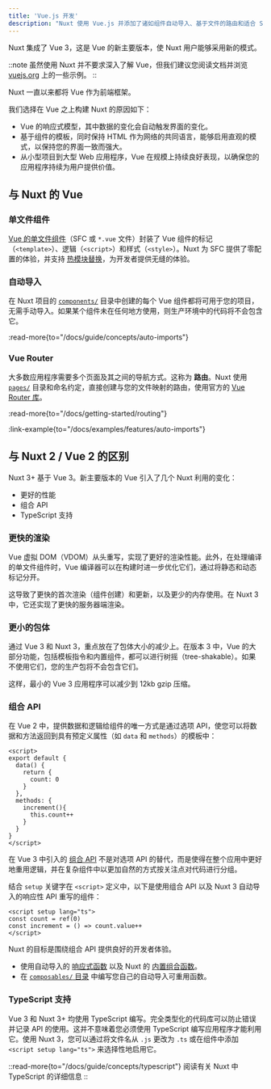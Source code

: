 ```yaml
---
title: 'Vue.js 开发'
description: "Nuxt 使用 Vue.js 并添加了诸如组件自动导入、基于文件的路由和适合 SSR 的组合功能等特性。"
---
```


Nuxt 集成了 Vue 3，这是 Vue 的新主要版本，使 Nuxt 用户能够采用新的模式。

::note
虽然使用 Nuxt 并不要求深入了解 Vue，但我们建议您阅读文档并浏览 [vuejs.org](https://vuejs.org) 上的一些示例。
::

Nuxt 一直以来都将 Vue 作为前端框架。

我们选择在 Vue 之上构建 Nuxt 的原因如下：

- Vue 的响应式模型，其中数据的变化会自动触发界面的变化。
- 基于组件的模板，同时保持 HTML 作为网络的共同语言，能够启用直观的模式，以保持您的界面一致而强大。
- 从小型项目到大型 Web 应用程序，Vue 在规模上持续良好表现，以确保您的应用程序持续为用户提供价值。

## 与 Nuxt 的 Vue

### 单文件组件

[Vue 的单文件组件](https://vue.zhcndoc.com/guide/scaling-up/sfc.html)（SFC 或 `*.vue` 文件）封装了 Vue 组件的标记（`<template>`）、逻辑（`<script>`）和样式（`<style>`）。Nuxt 为 SFC 提供了零配置的体验，并支持 [热模块替换](https://vite.zhcndoc.com/guide/features.html#hot-module-replacement)，为开发者提供无缝的体验。

### 自动导入

在 Nuxt 项目的 [`components/`](/docs/guide/directory-structure/components) 目录中创建的每个 Vue 组件都将可用于您的项目，无需手动导入。如果某个组件未在任何地方使用，则生产环境中的代码将不会包含它。

:read-more{to="/docs/guide/concepts/auto-imports"}

### Vue Router

大多数应用程序需要多个页面及其之间的导航方式。这称为 **路由**。Nuxt 使用 [`pages/`](/docs/guide/directory-structure/pages) 目录和命名约定，直接创建与您的文件映射的路由，使用官方的 [Vue Router 库](https://router.vuejs.org)。

:read-more{to="/docs/getting-started/routing"}

:link-example{to="/docs/examples/features/auto-imports"}

## 与 Nuxt 2 / Vue 2 的区别

Nuxt 3+ 基于 Vue 3。新主要版本的 Vue 引入了几个 Nuxt 利用的变化：

- 更好的性能
- 组合 API
- TypeScript 支持

### 更快的渲染

Vue 虚拟 DOM（VDOM）从头重写，实现了更好的渲染性能。此外，在处理编译的单文件组件时，Vue 编译器可以在构建时进一步优化它们，通过将静态和动态标记分开。

这导致了更快的首次渲染（组件创建）和更新，以及更少的内存使用。在 Nuxt 3 中，它还实现了更快的服务器端渲染。

### 更小的包体

通过 Vue 3 和 Nuxt 3，重点放在了包体大小的减少上。在版本 3 中，Vue 的大部分功能，包括模板指令和内置组件，都可以进行树摇（tree-shakable）。如果不使用它们，您的生产包将不会包含它们。

这样，最小的 Vue 3 应用程序可以减少到 12kb gzip 压缩。

### 组合 API

在 Vue 2 中，提供数据和逻辑给组件的唯一方式是通过选项 API，使您可以将数据和方法返回到具有预定义属性（如 `data` 和 `methods`）的模板中：

```vue twoslash
<script>
export default {
  data() {
    return {
      count: 0
    }
  },
  methods: {
    increment(){
      this.count++
    }
  }
}
</script>
```

在 Vue 3 中引入的 [组合 API](https://vue.zhcndoc.com/guide/extras/composition-api-faq.html) 不是对选项 API 的替代，而是使得在整个应用中更好地重用逻辑，并在复杂组件中以更加自然的方式按关注点对代码进行分组。

结合 `setup` 关键字在 `<script>` 定义中，以下是使用组合 API 以及 Nuxt 3 自动导入的响应性 API 重写的组件：

```vue twoslash [components/Counter.vue]
<script setup lang="ts">
const count = ref(0)
const increment = () => count.value++
</script>
```

Nuxt 的目标是围绕组合 API 提供良好的开发者体验。

- 使用自动导入的 [响应式函数](https://vue.zhcndoc.com/api/reactivity-core.html) 以及 Nuxt 的 [内置组合函数](/docs/api/composables/use-async-data)。
- 在 [`composables/` 目录](/docs/guide/directory-structure/composables) 中编写您自己的自动导入可重用函数。

### TypeScript 支持

Vue 3 和 Nuxt 3+ 均使用 TypeScript 编写。完全类型化的代码库可以防止错误并记录 API 的使用。这并不意味着您必须使用 TypeScript 编写应用程序才能利用它。使用 Nuxt 3，您可以通过将文件名从 `.js` 更改为 `.ts` 或在组件中添加 `<script setup lang="ts">` 来选择性地启用它。

::read-more{to="/docs/guide/concepts/typescript"}
阅读有关 Nuxt 中 TypeScript 的详细信息
::

